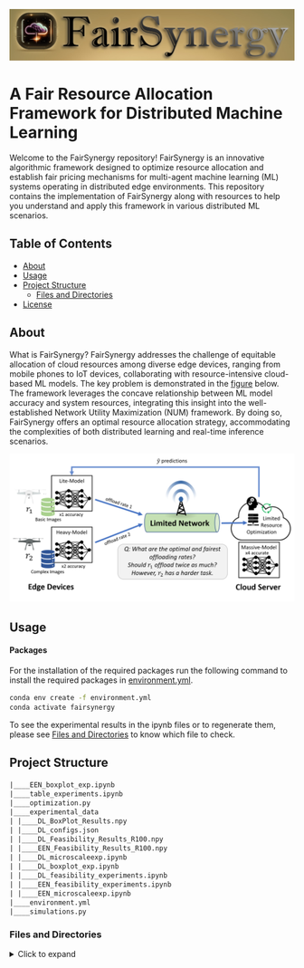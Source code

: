 ![logoFairSynergy](./experimental_data/figures/logoFairSynergy.PNG)

# A Fair Resource Allocation Framework for Distributed Machine Learning

Welcome to the FairSynergy repository! FairSynergy is an innovative algorithmic framework designed to optimize resource allocation and establish fair pricing mechanisms for multi-agent machine learning (ML) systems operating in distributed edge environments. This repository contains the implementation of FairSynergy along with resources to help you understand and apply this framework in various distributed ML scenarios.

## Table of Contents

- [About](#about)
- [Usage](#usage)
- [Project Structure](#project-structure)
    - [Files and Directories](#files-and-directories)
- [License](#license)

## About
What is FairSynergy?
FairSynergy addresses the challenge of equitable allocation of cloud resources among diverse edge devices, ranging from mobile phones to IoT devices, collaborating with resource-intensive cloud-based ML models. The key problem is demonstrated in the [figure](./experimental_data/figures/toyex.PNG) below. The framework leverages the concave relationship between ML model accuracy and system resources, integrating this insight into the well-established Network Utility Maximization (NUM) framework. By doing so, FairSynergy offers an optimal resource allocation strategy, accommodating the complexities of both distributed learning and real-time inference scenarios.

![keyproblem](./experimental_data/figures/toyex.PNG)

## Usage

#### Packages
For the installation of the required packages run the following command to install the required packages in [environment.yml](environment.yml).
```bash
conda env create -f environment.yml
conda activate fairsynergy
```

To see the experimental results in the ipynb files or to regenerate them, please see [Files and Directories](#files-and-directories) to know which file to check.

## Project Structure

```plaintext
|____EEN_boxplot_exp.ipynb
|____table_experiments.ipynb
|____optimization.py
|____experimental_data
| |____DL_BoxPlot_Results.npy
| |____DL_configs.json
| |____DL_Feasibility_Results_R100.npy
| |____EEN_Feasibility_Results_R100.npy
| |____DL_microscaleexp.ipynb
| |____DL_boxplot_exp.ipynb
| |____DL_feasibility_experiments.ipynb
| |____EEN_feasibility_experiments.ipynb
| |____EEN_microscaleexp.ipynb
|____environment.yml
|____simulations.py
```

### Files and Directories
<details>
<summary>Click to expand</summary>

EEN_boxplot_exp.ipynb: This Jupyter Notebook file contains experiments related to Efficient Evolutionary Neural Networks (EEN) boxplots.

table_experiments.ipynb: This Jupyter Notebook file contains experiments related to tables or tabular data.

optimization.py: This Python script file is used for optimization tasks within the project.

experimental_data: This directory contains experimental data files and notebooks.

DL_BoxPlot_Results.npy: NumPy array file containing results of Deep Learning (DL) box plots.

DL_configs.json: JSON file storing configurations/settings related to Deep Learning experiments.

DL_Feasibility_Results_R100.npy: NumPy array file containing feasibility results of DL experiments.

EEN_Feasibility_Results_R100.npy: NumPy array file containing feasibility results of EEN experiments.

DL_microscaleexp.ipynb: Jupyter Notebook file for microscale experiments in Deep Learning.

DL_boxplot_exp.ipynb: Jupyter Notebook file containing Deep Learning boxplot experiments.

DL_feasibility_experiments.ipynb: Jupyter Notebook file containing feasibility experiments related to Deep Learning.

EEN_feasibility_experiments.ipynb: Jupyter Notebook file containing feasibility experiments related to EEN.

EEN_microscaleexp.ipynb: Jupyter Notebook file for microscale experiments in EEN.

environment.yml: This YAML file defines the project's environment specifications, often used with Anaconda or Conda to recreate the environment.

simulations.py: This Python script file contains code related to simulations.

fs_plot_utils.py: This Python script file contains utility functions for plotting within the project.
</details>



